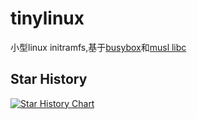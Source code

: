 # tinylinux
小型linux initramfs,基于[busybox](https://busybox.net/)和[musl libc](https://musl.libc.org/)  

## Star History

[![Star History Chart](https://api.star-history.com/svg?repos=chun-awa/tinylinux&type=Date)](https://star-history.com/#chun-awa/tinylinux&Date)
